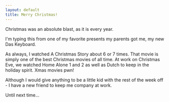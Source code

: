 ```yaml
---
layout: default
title: Merry Christmas!
---
```


Christmas was an absolute blast, as it is every year.

I'm typing this from one of my favorite presents my parents got me, my new Das
Keyboard.

<!-- <a href="http://blog.nevercraft.net/wp-content/uploads/2007/12/das_keyboard_lrg.jpg" title="Das Keyboard"><img src="http://blog.nevercraft.net/wp-content/uploads/2007/12/das_keyboard_lrg.thumbnail.jpg" alt="Das Keyboard" /></a> -->

As always, I watched A Christmas Story about 6 or 7 times. That movie is
simply one of the best Christmas movies of all time. At work on Christmas Eve,
we watched Home Alone 1 and 2 as well as Dutch to keep in the holiday spirit.
Xmas movies pwn!

Although I would give anything to be a little kid with the rest of the week
off - I have a new friend to keep me company at work.

Until next time...

